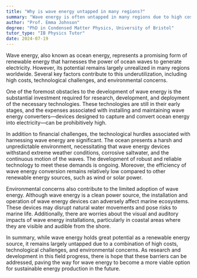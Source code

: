 ```yaml
---
title: "Why is wave energy untapped in many regions?"
summary: "Wave energy is often untapped in many regions due to high costs, technological challenges, and environmental concerns."
author: "Prof. Emma Johnson"
degree: "PhD in Condensed Matter Physics, University of Bristol"
tutor_type: "IB Physics Tutor"
date: 2024-07-19
---
```


Wave energy, also known as ocean energy, represents a promising form of renewable energy that harnesses the power of ocean waves to generate electricity. However, its potential remains largely unrealized in many regions worldwide. Several key factors contribute to this underutilization, including high costs, technological challenges, and environmental concerns.

One of the foremost obstacles to the development of wave energy is the substantial investment required for research, development, and deployment of the necessary technologies. These technologies are still in their early stages, and the expenses associated with installing and maintaining wave energy converters—devices designed to capture and convert ocean energy into electricity—can be prohibitively high.

In addition to financial challenges, the technological hurdles associated with harnessing wave energy are significant. The ocean presents a harsh and unpredictable environment, necessitating that wave energy devices withstand extreme weather conditions, corrosive saltwater, and the continuous motion of the waves. The development of robust and reliable technology to meet these demands is ongoing. Moreover, the efficiency of wave energy conversion remains relatively low compared to other renewable energy sources, such as wind or solar power.

Environmental concerns also contribute to the limited adoption of wave energy. Although wave energy is a clean power source, the installation and operation of wave energy devices can adversely affect marine ecosystems. These devices may disrupt natural water movements and pose risks to marine life. Additionally, there are worries about the visual and auditory impacts of wave energy installations, particularly in coastal areas where they are visible and audible from the shore.

In summary, while wave energy holds great potential as a renewable energy source, it remains largely untapped due to a combination of high costs, technological challenges, and environmental concerns. As research and development in this field progress, there is hope that these barriers can be addressed, paving the way for wave energy to become a more viable option for sustainable energy production in the future.
    